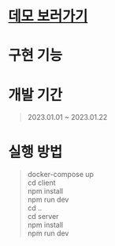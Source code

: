 # [데모 보러가기](http://ec2-3-38-241-152.ap-northeast-2.compute.amazonaws.com/)

# 구현 기능

# 개발 기간

> 2023.01.01 ~ 2023.01.22

# 실행 방법

> docker-compose up
> <br>
> cd client
> <br>
> npm install
> <br>
> npm run dev
> <br>
> cd ..
> <br>
> cd server
> <br>
> npm install
> <br>
> npm run dev
